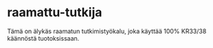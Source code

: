 # raamattu-tutkija
Tämä on älykäs raamatun tutkimistyökalu, joka käyttää 100% KR33/38 käännöstä tuotoksissaan.
